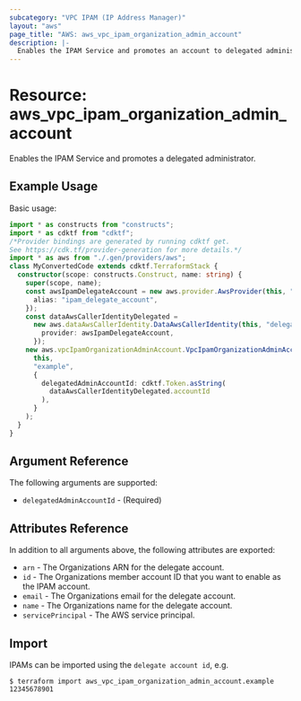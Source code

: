 ```yaml
---
subcategory: "VPC IPAM (IP Address Manager)"
layout: "aws"
page_title: "AWS: aws_vpc_ipam_organization_admin_account"
description: |-
  Enables the IPAM Service and promotes an account to delegated administrator for the service.
---
```


# Resource: aws_vpc_ipam_organization_admin_account

Enables the IPAM Service and promotes a delegated administrator.

## Example Usage

Basic usage:

```typescript
import * as constructs from "constructs";
import * as cdktf from "cdktf";
/*Provider bindings are generated by running cdktf get.
See https://cdk.tf/provider-generation for more details.*/
import * as aws from "./.gen/providers/aws";
class MyConvertedCode extends cdktf.TerraformStack {
  constructor(scope: constructs.Construct, name: string) {
    super(scope, name);
    const awsIpamDelegateAccount = new aws.provider.AwsProvider(this, "aws", {
      alias: "ipam_delegate_account",
    });
    const dataAwsCallerIdentityDelegated =
      new aws.dataAwsCallerIdentity.DataAwsCallerIdentity(this, "delegated", {
        provider: awsIpamDelegateAccount,
      });
    new aws.vpcIpamOrganizationAdminAccount.VpcIpamOrganizationAdminAccount(
      this,
      "example",
      {
        delegatedAdminAccountId: cdktf.Token.asString(
          dataAwsCallerIdentityDelegated.accountId
        ),
      }
    );
  }
}

```

## Argument Reference

The following arguments are supported:

* `delegatedAdminAccountId` - (Required)

## Attributes Reference

In addition to all arguments above, the following attributes are exported:

* `arn` - The Organizations ARN for the delegate account.
* `id` - The Organizations member account ID that you want to enable as the IPAM account.
* `email` - The Organizations email for the delegate account.
* `name` - The Organizations name for the delegate account.
* `servicePrincipal` - The AWS service principal.

## Import

IPAMs can be imported using the `delegate account id`, e.g.

```
$ terraform import aws_vpc_ipam_organization_admin_account.example 12345678901
```

<!-- cache-key: cdktf-0.17.0-pre.15 input-34a7f83117723db36e656cf811268ab323f63a25f974deaf46d110c642460997 -->
